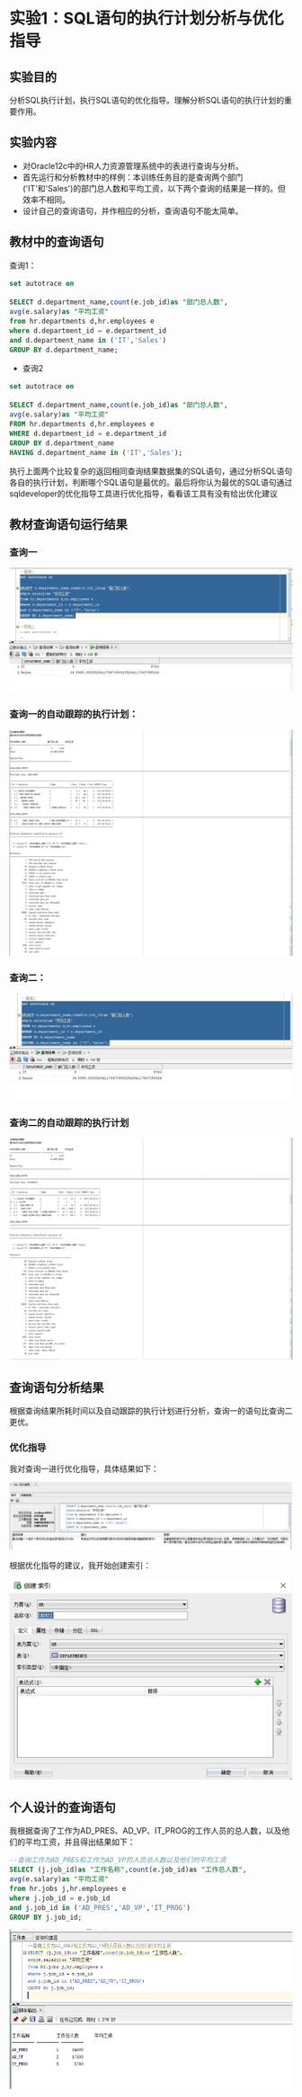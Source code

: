# 实验1：SQL语句的执行计划分析与优化指导

## 实验目的

  分析SQL执行计划，执行SQL语句的优化指导。理解分析SQL语句的执行计划的重要作用。

## 实验内容

- 对Oracle12c中的HR人力资源管理系统中的表进行查询与分析。
- 首先运行和分析教材中的样例：本训练任务目的是查询两个部门('IT'和'Sales')的部门总人数和平均工资，以下两个查询的结果是一样的。但效率不相同。
- 设计自己的查询语句，并作相应的分析，查询语句不能太简单。

## 教材中的查询语句

查询1：

```SQL
set autotrace on

SELECT d.department_name,count(e.job_id)as "部门总人数",
avg(e.salary)as "平均工资"
from hr.departments d,hr.employees e
where d.department_id = e.department_id
and d.department_name in ('IT','Sales')
GROUP BY d.department_name;
```

- 查询2

```SQL
set autotrace on

SELECT d.department_name,count(e.job_id)as "部门总人数",
avg(e.salary)as "平均工资"
FROM hr.departments d,hr.employees e
WHERE d.department_id = e.department_id
GROUP BY d.department_name
HAVING d.department_name in ('IT','Sales');
```

执行上面两个比较复杂的返回相同查询结果数据集的SQL语句，通过分析SQL语句各自的执行计划，判断哪个SQL语句是最优的。最后将你认为最优的SQL语句通过sqldeveloper的优化指导工具进行优化指导，看看该工具有没有给出优化建议



## 教材查询语句运行结果

### 查询一

![image-20210309191104552](https://github.com/Gamecero/oracle/blob/main/test1/img/image-20210309191104552.png)

### 查询一的自动跟踪的执行计划：

![image-20210309210804757](https://github.com/Gamecero/oracle/blob/main/test1/img/image-20210309210804757.png)

### 查询二：

![image-20210309191032280](https://github.com/Gamecero/oracle/blob/main/test1/img/image-20210309191032280.png)

### 查询二的自动跟踪的执行计划

![image-20210309210609262](https://github.com/Gamecero/oracle/blob/main/test1/img/image-20210309210609262.png)

## 查询语句分析结果

根据查询结果所耗时间以及自动跟踪的执行计划进行分析，查询一的语句比查询二更优。

### 优化指导

我对查询一进行优化指导，具体结果如下：

![image-20210310152212006](https://github.com/Gamecero/oracle/blob/main/test1/img/image-20210310152212006.png)

根据优化指导的建议，我开始创建索引：

![image-20210310190714327](https://github.com/Gamecero/oracle/blob/main/test1/img/image-20210310190714327.png)

## 个人设计的查询语句

我根据查询了工作为AD_PRES、AD_VP、IT_PROG的工作人员的总人数，以及他们的平均工资，并且得出结果如下：

```sql
--查询工作为AD_PRES和工作为AD_VP的人员总人数以及他们的平均工资
SELECT (j.job_id)as "工作名称",count(e.job_id)as "工作总人数",
avg(e.salary)as "平均工资"
from hr.jobs j,hr.employees e
where j.job_id = e.job_id
and j.job_id in ('AD_PRES','AD_VP','IT_PROG')
GROUP BY j.job_id;
```

![image-20210310215949226](https://github.com/Gamecero/oracle/blob/main/test1/img/image-20210310215949226.png)